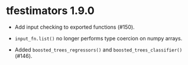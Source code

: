 # tfestimators 1.9.0

* Add input checking to exported functions (#150).

* `input_fn.list()` no longer performs type coercion on numpy arrays.

* Added `boosted_trees_regressors()` and `boosted_trees_classifier()` (#146).
